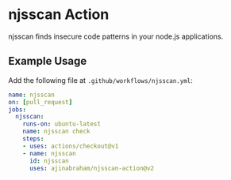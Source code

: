 # njsscan Action
njsscan finds insecure code patterns in your node.js applications.

## Example Usage

Add the following file at `.github/workflows/njsscan.yml`:

```yaml
name: njsscan
on: [pull_request]
jobs:
  njsscan:
    runs-on: ubuntu-latest
    name: njsscan check
    steps:
    - uses: actions/checkout@v1
    - name: njsscan
      id: njsscan
      uses: ajinabraham/njsscan-action@v2
```
